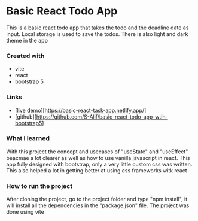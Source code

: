 # Basic React Todo App

This is a basic react todo app that takes the todo and the deadline date as input. Local storage is used to save the todos. There is also light and dark theme in the app

### Created with
  - vite
  - react
  - bootstrap 5

### Links
  - [live demo][https://basic-react-task-app.netlify.app/]
  - [github][https://github.com/S-Alif/basic-react-todo-app-wtih-bootstrap5]

### What I learned
With this project the concept and usecases of "useState" and "useEffect" beacmae a lot clearer as well as how to use vanilla javascript in react. This app fully designed with bootstrap, only a very little custom css was written. This also helped a lot in getting better at using css frameworks witk react

### How to run the project
After cloning the project, go to the project folder and type "npm install", it will install all the dependencies in the "package.json" file. The project was done using vite
